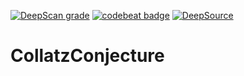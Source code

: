 [![DeepScan grade](https://deepscan.io/api/teams/13094/projects/18099/branches/434574/badge/grade.svg)](https://deepscan.io/dashboard#view=project&tid=13094&pid=18099&bid=434574)
[![codebeat badge](https://codebeat.co/badges/ab2cc85d-bb57-40b2-b55d-5ae942b359ee)](https://codebeat.co/projects/github-com-hansejc-collatzconjecture-main)
[![DeepSource](https://deepsource.io/gh/HansEJC/CollatzConjecture.svg/?label=active+issues&show_trend=true&token=2uDSVPZ0je03amuEkEra_kLc)](https://deepsource.io/gh/HansEJC/CollatzConjecture/?ref=repository-badge)
# CollatzConjecture
 
